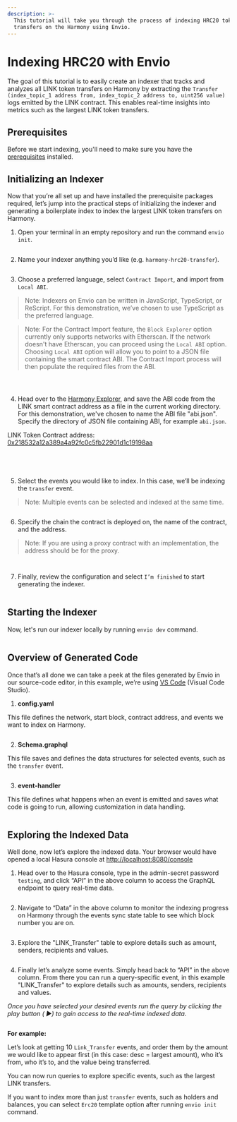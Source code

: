 ```yaml
---
description: >-
  This tutorial will take you through the process of indexing HRC20 token
  transfers on the Harmony using Envio.
---
```


# Indexing HRC20 with Envio

The goal of this tutorial is to easily create an indexer that tracks and analyzes all LINK token transfers on Harmony by extracting the `Transfer (index_topic_1 address from, index_topic_2 address to, uint256 value)` logs emitted by the LINK contract. This enables real-time insights into metrics such as the largest LINK token transfers.

## Prerequisites

Before we start indexing, you'll need to make sure you have the [prerequisites](https://docs.envio.dev/docs/getting-started) installed.

## Initializing an Indexer

Now that you’re all set up and have installed the prerequisite packages required, let’s jump into the practical steps of initializing the indexer and generating a boilerplate index to index the largest LINK token transfers on Harmony.

1. Open your terminal in an empty repository and run the command `envio init`.

<figure><img src="../../.gitbook/assets/envio-indexing-tutorial-init-1 (1).png" alt=""><figcaption></figcaption></figure>

2. Name your indexer anything you’d like (e.g. `harmony-hrc20-transfer`).

<figure><img src="../../.gitbook/assets/envio-indexing-tutorial-init-2 (1).png" alt=""><figcaption></figcaption></figure>

3. Choose a preferred language, select `Contract Import`, and import from `Local ABI`.

> Note: Indexers on Envio can be written in JavaScript, TypeScript, or ReScript. For this demonstration, we’ve chosen to use TypeScript as the preferred language.

> Note: For the Contract Import feature, the `Block Explorer` option currently only supports networks with Etherscan. If the network doesn't have Etherscan, you can proceed using the `Local ABI` option. Choosing `Local ABI` option will allow you to point to a JSON file containing the smart contract ABI. The Contract Import process will then populate the required files from the ABI.

<figure><img src="../../.gitbook/assets/envio-indexing-tutorial-init-3a.png" alt=""><figcaption></figcaption></figure>

<figure><img src="../../.gitbook/assets/envio-indexing-tutorial-init-3b.png" alt=""><figcaption></figcaption></figure>

<figure><img src="../../.gitbook/assets/envio-indexing-tutorial-init-3c.png" alt=""><figcaption></figcaption></figure>

4. Head over to the [Harmony Explorer](https://explorer.harmony.one/), and save the ABI code from the LINK smart contract address as a file in the current working directory. For this demonstration, we've chosen to name the ABI file "abi.json". Specify the directory of JSON file containing ABI, for example `abi.json`.

LINK Token Contract address: [0x218532a12a389a4a92fc0c5fb22901d1c19198aa](https://explorer.harmony.one/address/0x218532a12a389a4a92fc0c5fb22901d1c19198aa)

<figure><img src="../../.gitbook/assets/envio-indexing-tutorial-init-4a.png" alt=""><figcaption></figcaption></figure>

<figure><img src="../../.gitbook/assets/envio-indexing-tutorial-init-4b.png" alt=""><figcaption></figcaption></figure>

<figure><img src="../../.gitbook/assets/envio-indexing-tutorial-init-4c.png" alt=""><figcaption></figcaption></figure>

<figure><img src="../../.gitbook/assets/envio-indexing-tutorial-init-4d.png" alt=""><figcaption></figcaption></figure>

5. Select the events you would like to index. In this case, we’ll be indexing the `transfer` event.

> Note: Multiple events can be selected and indexed at the same time.

<figure><img src="../../.gitbook/assets/envio-indexing-tutorial-init-5.png" alt=""><figcaption></figcaption></figure>

6. Specify the chain the contract is deployed on, the name of the contract, and the address.

> Note: If you are using a proxy contract with an implementation, the address should be for the proxy.

<figure><img src="../../.gitbook/assets/envio-indexing-tutorial-init-6.png" alt=""><figcaption></figcaption></figure>

<figure><img src="../../.gitbook/assets/envio-indexing-tutorial-init-6b.png" alt=""><figcaption></figcaption></figure>

7. Finally, review the configuration and select `I’m finished` to start generating the indexer.

<figure><img src="../../.gitbook/assets/envio-indexing-tutorial-init-7.png" alt=""><figcaption></figcaption></figure>

## Starting the Indexer

Now, let's run our indexer locally by running `envio dev` command.

<figure><img src="../../.gitbook/assets/envio-indexing-tutorial-dev-1.png" alt=""><figcaption></figcaption></figure>

## Overview of Generated Code

Once that’s all done we can take a peek at the files generated by Envio in our source-code editor, in this example, we’re using [VS Code](https://code.visualstudio.com/) (Visual Code Studio).

1. **config.yaml**

This file defines the network, start block, contract address, and events we want to index on Harmony.

<figure><img src="../../.gitbook/assets/envio-indexing-tutorial-code-config.png" alt=""><figcaption></figcaption></figure>

2. **Schema.graphql**

This file saves and defines the data structures for selected events, such as the `transfer` event.

<figure><img src="../../.gitbook/assets/envio-indexing-tutorial-code-schema.png" alt=""><figcaption></figcaption></figure>

3. **event-handler**

This file defines what happens when an event is emitted and saves what code is going to run, allowing customization in data handling.

<figure><img src="../../.gitbook/assets/envio-indexing-tutorial-code-handlers.png" alt=""><figcaption></figcaption></figure>

## Exploring the Indexed Data

Well done, now let’s explore the indexed data. Your browser would have opened a local Hasura console at [http://localhost:8080/console](http://localhost:8080/console)

1. Head over to the Hasura console, type in the admin-secret password `testing`, and click “API” in the above column to access the GraphQL endpoint to query real-time data.

<figure><img src="../../.gitbook/assets/envio-indexing-tutorial-hasura-1.png" alt=""><figcaption></figcaption></figure>

2. Navigate to “Data” in the above column to monitor the indexing progress on Harmony through the events sync state table to see which block number you are on.

<figure><img src="../../.gitbook/assets/envio-indexing-tutorial-hasura-2 (1).png" alt=""><figcaption></figcaption></figure>

3. Explore the "LINK\_Transfer" table to explore details such as amount, senders, recipients and values.&#x20;

<figure><img src="../../.gitbook/assets/envio-indexing-tutorial-hasura-3 (1).png" alt=""><figcaption></figcaption></figure>

4. Finally let’s analyze some events. Simply head back to “API” in the above column. From there you can run a query-specific event, in this example "LINK\_Transfer" to explore details such as amounts, senders, recipients and values.

_Once you have selected your desired events run the query by clicking the play button ( ▶️) to gain access to the real-time indexed data._

<figure><img src="../../.gitbook/assets/envio-indexing-tutorial-hasura-4.png" alt=""><figcaption></figcaption></figure>

**For example:**

Let’s look at getting 10 `Link_Transfer` events, and order them by the amount we would like to appear first (in this case: desc = largest amount), who it’s from, who it’s to, and the value being transferred.

You can now run queries to explore specific events, such as the largest LINK transfers.

If you want to index more than just `transfer` events, such as holders and balances, you can select `Erc20` template option after running `envio init` command.
